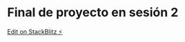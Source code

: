 #  Final de proyecto en sesión 2

[Edit on StackBlitz ⚡️](https://stackblitz.com/github/diegogd/tic-web-end-session2)
